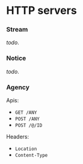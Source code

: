 # HTTP servers

### Stream

*todo*.

### Notice

*todo*.

### Agency

Apis:

* `GET /ANY`
* `POST /ANY`
* `POST /@/ID`

Headers:
* `Location`
* `Content-Type`
